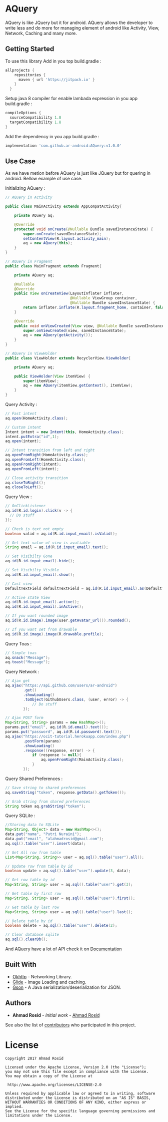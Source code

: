 # AQuery

AQuery is like JQuery but it for android. AQuery allows the developer to write less and do more for managing element of android like Activity, View, Network, Caching and many more.

## Getting Started

To use this library Add in you top build.gradle :

```gradle
allprojects {
    repositories {
      maven { url 'https://jitpack.io' }
    }
  }
```

Setup java 8 compiler for enable lambada expression in you app build.gradle :

```gradle
compileOptions {
  sourceCompatibility 1.8
  targetCompatibility 1.8
}
```

Add the dependency in you app build.gradle :

```gradle
implementation 'com.github.ar-android:AQuery:v1.0.0'
```

## Use Case

As we have metion before AQuery is just like JQuery but for quering in android. Bellow example of use case.

Initializing AQuery :

```java
// AQuery in Activity

public class MainActivity extends AppCompatActivity{

    private AQuery aq;

    @Override
    protected void onCreate(@Nullable Bundle savedInstanceState) {
        super.onCreate(savedInstanceState);
        setContentView(R.layout.activity_main);
        aq = new AQuery(this);
    }
}

// AQuery in Fragment
public class MainFragment extends Fragment{

    private AQuery aq;

    @Nullable
    @Override
    public View onCreateView(LayoutInflater inflater,
                             @Nullable ViewGroup container,
                             @Nullable Bundle savedInstanceState) {
        return inflater.inflate(R.layout.fragment_home, container, false);
    }

    @Override
    public void onViewCreated(View view, @Nullable Bundle savedInstanceState) {
        super.onViewCreated(view, savedInstanceState);
        aq = new AQuery(getActivity());
    }
}

// AQuery in ViewHolder
public class ViewHolder extends RecyclerView.ViewHolder{

    private AQuery aq;

    public ViewHolder(View itemView) {
        super(itemView);
        aq = new AQuery(itemView.getContext(), itemView);
    }
}
```

Query Activity :
```java
// Fast intent
aq.open(HomeActivity.class);

// Custom intent
Intent intent = new Intent(this, HomeActivity.class);
intent.putExtra("id",1);
aq.open(intent);

// Intent transition from left and right
aq.openFromRight(HomeActivity.class);
aq.openFromLeft(HomeActivity.class);
aq.openFromRight(intent);
aq.openFromLeft(intent);

// Close activity transition
aq.closeToRight();
aq.closeToLeft();
```

Query View :
```java
// OnClickListener
aq.id(R.id.login).click(v -> {
  // Do stuff
});

// Check is text not empty
boolean valid = aq.id(R.id.input_email).isValid();

// Get text value of view is avaliable
String email = aq.id(R.id.input_email).text();

// Set Visibilty Gone
aq.id(R.id.input_email).hide();

// Set Visibilty Visible
aq.id(R.id.input_email).show();

// Cast view
DefaultTextField defaultTextField = aq.id(R.id.input_email).as(DefaultTextField.class);

// Active state View
aq.id(R.id.input_email).active();
aq.id(R.id.input_email).inActive();

// If you want rounded image
aq.id(R.id.image).image(user.getAvatar_url()).rounded();

// If you want set from drawable
aq.id(R.id.image).image(R.drawable.profile);
```

Query Toas :
```java
// Simple toas
aq.snack("Message");
aq.toast("Message");

```

Query Network :

```java
// Ajax get
aq.ajax("https://api.github.com/users/ar-android")
        .get()
        .showLoading()
        .toObject(GithubUsers.class, (user, error) -> {
            // Do stuff
        });

// Ajax POST form
Map<String, String> params = new HashMap<>();
params.put("email", aq.id(R.id.email).text());
params.put("password", aq.id(R.id.password).text());
aq.ajax("https://ocit-tutorial.herokuapp.com/index.php")
        .postForm(params)
        .showLoading()
        .response((response, error) -> {
            if (response != null){
                aq.openFromRight(MainActivity.class);
            }
        });

```

Query Shared Preferences :

```java
// Save string to shared preferences
aq.saveString("token", response.getData().getToken());

// Grab string from shared preferences
String token aq.grabString("token");
```

Query SQLite :

```java
//Storing data to SQLite
Map<String, Object> data = new HashMap<>();
data.put("nama", "Putri Nuraini");
data.put("email", "alahmadrosid@gmail.com");
aq.sql().table("user").insert(data);

// Get All row from table
List<Map<String, String>> user = aq.sql().table("user").all();

// Update row from table by id
boolean update = aq.sql().table("user").update(3, data);

// Get row table by id
Map<String, String> user = aq.sql().table("user").get(3);

// Get table by first row
Map<String, String> user = aq.sql().table("user").first();

// Get table by last row
Map<String, String> user = aq.sql().table("user").last();

// Delete table by id
boolean delete = aq.sql().table("user").delete(2);

// Clear database sqlite
aq.sql().clearDb();
```
And AQuery have a lot of API check it on [Documentation](https://ar-android.github.io/AQuery)

## Built With

* [Okhttp](https://github.com/square/okhttp) - Networking Library.
* [Glide](https://github.com/bumptech/glide) - Image Loading and caching.
* [Gson](https://github.com/google/gson) - A Java serialization/deserialization for JSON.

## Authors

* **Ahmad Rosid** - *Initial work* - [Ahmad Rosid](https://github.com/ar-android)

See also the list of [contributors](https://github.com/ar-android/AQuery/contributors) who participated in this project.

# License

    Copyright 2017 Ahmad Rosid

    Licensed under the Apache License, Version 2.0 (the "License");
    you may not use this file except in compliance with the License.
    You may obtain a copy of the License at

     http://www.apache.org/licenses/LICENSE-2.0

    Unless required by applicable law or agreed to in writing, software
    distributed under the License is distributed on an "AS IS" BASIS,
    WITHOUT WARRANTIES OR CONDITIONS OF ANY KIND, either express or implied.
    See the License for the specific language governing permissions and
    limitations under the License.